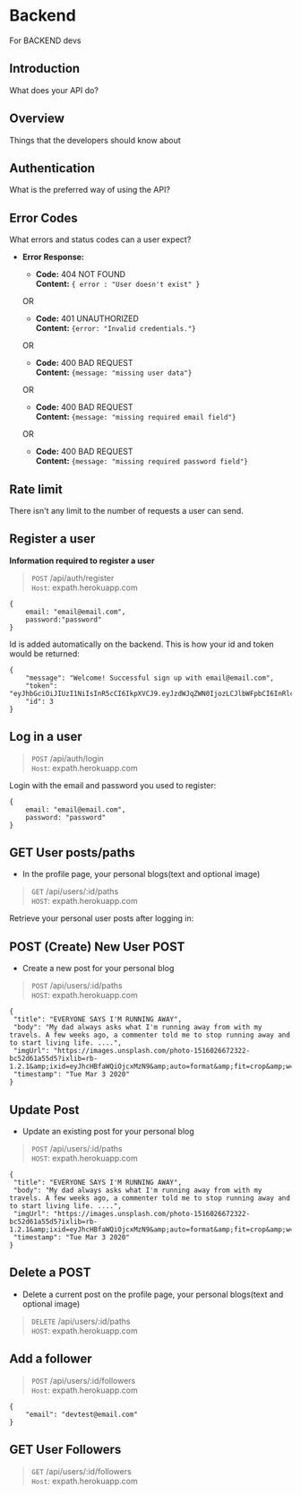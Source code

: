 # Backend
For BACKEND devs

## Introduction
What does your API do?

## Overview
Things that the developers should know about

## Authentication
What is the preferred way of using the API?

## Error Codes
What errors and status codes can a user expect?
* **Error Response:**

  * **Code:** 404 NOT FOUND <br />
    **Content:** `{ error : "User doesn't exist" }`

  OR

  * **Code:** 401 UNAUTHORIZED <br />
    **Content:** `{error: "Invalid credentials."}`

  OR

  * **Code:** 400 BAD REQUEST <br />
    **Content:** `{message: "missing user data"}`

  OR

  * **Code:** 400 BAD REQUEST <br />
    **Content:** `{message: "missing required email field"}`

  OR

  * **Code:** 400 BAD REQUEST <br />
    **Content:** `{message: "missing required password field"}`

## Rate limit
There isn't any limit to the number of requests a user can send.

## Register a user

**Information required to register a user**
> `POST` /api/auth/register \
`Host`: expath.herokuapp.com

```
{
    email: "email@email.com",
    password:"password"
}
```

Id is added automatically on the backend.
This is how your id and token would be returned:

```
{
    "message": "Welcome! Successful sign up with email@email.com",
    "token": "eyJhbGciOiJIUzI1NiIsInR5cCI6IkpXVCJ9.eyJzdWJqZWN0IjozLCJlbWFpbCI6InRlc3RAZW1haWwuY29tIiwiaWF0IjoxNTgzMTI2MDI4LCJleHAiOjE1ODMyMTI0Mjh9.Vb6tXOBdxhsx32Thrtk6ntLHaIfWSMLP3zTZXBHzH0Y",
    "id": 3
} 
```

## Log in a user

>`POST` /api/auth/login \
`Host`: expath.herokuapp.com

Login with the email and password you used to register:

```
{
    email: "email@email.com",
    password: "password"
}
```

## GET User posts/paths 
 - In the profile page, your personal blogs(text and optional image)
> `GET` /api/users/:id/paths \
`HOST`: expath.herokuapp.com

Retrieve your personal user posts after logging in:

## POST (Create) New User POST
  - Create a new post for your personal blog 
>`POST` /api/users/:id/paths \
`HOST`: expath.herokuapp.com

 ```
{ 
  "title": "EVERYONE SAYS I'M RUNNING AWAY",
  "body": "My dad always asks what I'm running away from with my travels. A few weeks ago, a commenter told me to stop running away and to start living life. ....",
  "imgUrl": "https://images.unsplash.com/photo-1516026672322-bc52d61a55d5?ixlib=rb-1.2.1&amp;ixid=eyJhcHBfaWQiOjcxMzN9&amp;auto=format&amp;fit=crop&amp;w=1000&amp;q=80",
  "timestamp": "Tue Mar 3 2020"
}
```

## Update Post 
- Update an existing post for your personal blog 
>`POST` /api/users/:id/paths \
`HOST`: expath.herokuapp.com

 ```
{ 
  "title": "EVERYONE SAYS I'M RUNNING AWAY",
  "body": "My dad always asks what I'm running away from with my travels. A few weeks ago, a commenter told me to stop running away and to start living life. ....",
  "imgUrl": "https://images.unsplash.com/photo-1516026672322-bc52d61a55d5?ixlib=rb-1.2.1&amp;ixid=eyJhcHBfaWQiOjcxMzN9&amp;auto=format&amp;fit=crop&amp;w=1000&amp;q=80",
  "timestamp": "Tue Mar 3 2020"
}
```

## Delete a POST
- Delete a current post on the profile page, your personal blogs(text and optional image)
> `DELETE` /api/users/:id/paths \
`HOST`: expath.herokuapp.com

## Add a follower
> `POST` /api/users/:id/followers \
`Host`: expath.herokuapp.com

```
{
    "email": "devtest@email.com"
}
```

## GET User Followers
> `GET` /api/users/:id/followers \
`Host`: expath.herokuapp.com
